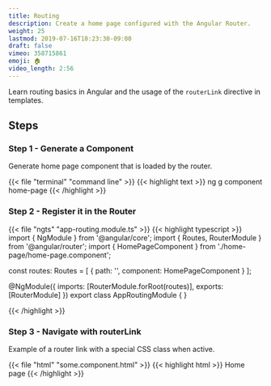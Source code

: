 ```yaml
---
title: Routing
description: Create a home page configured with the Angular Router.
weight: 25
lastmod: 2019-07-16T10:23:30-09:00
draft: false
vimeo: 358715861
emoji: 🏠
video_length: 2:56
---
```


Learn routing basics in Angular and the usage of the `routerLink` directive in
templates.

## Steps

### Step 1 - Generate a Component

Generate home page component that is loaded by the router.

{{< file "terminal" "command line" >}} {{< highlight text >}} ng g component
home-page {{< /highlight >}}

### Step 2 - Register it in the Router

{{< file "ngts" "app-routing.module.ts" >}} {{< highlight typescript >}} import
{ NgModule } from '@angular/core'; import { Routes, RouterModule } from
'@angular/router'; import { HomePageComponent } from
'./home-page/home-page.component';

const routes: Routes = [ { path: '', component: HomePageComponent } ];

@NgModule({ imports: [RouterModule.forRoot(routes)], exports: [RouterModule] })
export class AppRoutingModule { }

{{< /highlight >}}

### Step 3 - Navigate with routerLink

Example of a router link with a special CSS class when active.

{{< file "html" "some.component.html" >}} {{< highlight html >}}
<a routerLink="/" routerLinkActive="some-css-class">Home page</a>
{{< /highlight >}}
